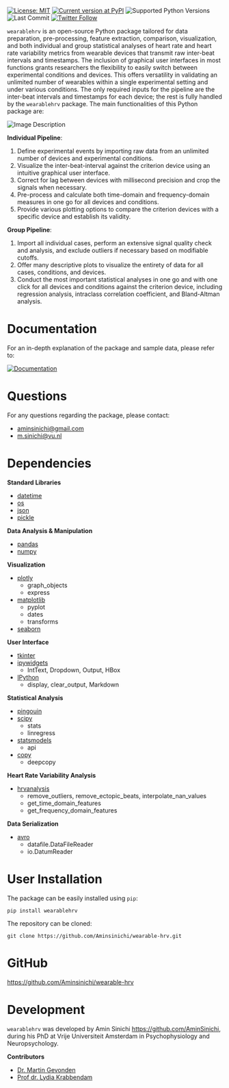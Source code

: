 
[![License: MIT](https://img.shields.io/badge/License-MIT-yellow.svg)](https://opensource.org/licenses/MIT)
[![Current version at PyPI](https://img.shields.io/pypi/v/wearablehrv.svg)](https://pypi.org/project/wearablehrv/)
![Supported Python Versions](https://img.shields.io/pypi/pyversions/wearablehrv.svg)
![Last Commit](https://img.shields.io/github/last-commit/Aminsinichi/wearable-hrv)
[![Twitter Follow](https://img.shields.io/twitter/follow/AminSinichi.svg?style=social)](https://twitter.com/AminSinichi)

`wearablehrv` is an open-source Python package tailored for data preparation, pre-processing, feature extraction, comparison, visualization, and both individual and group statistical analyses of heart rate and heart rate variability metrics from wearable devices that transmit raw inter-beat intervals and timestamps. The inclusion of graphical user interfaces in most functions grants researchers the flexibility to easily switch between experimental conditions and devices. This offers versatility in validating an unlimited number of wearables within a single experimental setting and under various conditions. The only required inputs for the pipeline are the inter-beat intervals and timestamps for each device; the rest is fully handled by the `wearablehrv` package. The main functionalities of this Python package are:

![Image Description](https://showme.redstarplugin.com/d/d:N6ru0hU4)

**Individual Pipeline**:

1. Define experimental events by importing raw data from an unlimited number of devices and experimental conditions.
2. Visualize the inter-beat-interval against the criterion device using an intuitive graphical user interface.
3. Correct for lag between devices with millisecond precision and crop the signals when necessary.
4. Pre-process and calculate both time-domain and frequency-domain measures in one go for all devices and conditions.
5. Provide various plotting options to compare the criterion devices with a specific device and establish its validity.

**Group Pipeline**:

1. Import all individual cases, perform an extensive signal quality check and analysis, and exclude outliers if necessary based on modifiable cutoffs.
2. Offer many descriptive plots to visualize the entirety of data for all cases, conditions, and devices.
3. Conduct the most important statistical analyses in one go and with one click for all devices and conditions against the criterion device, including regression analysis, intraclass correlation coefficient, and Bland-Altman analysis.

# Documentation

For an in-depth explanation of the package and sample data, please refer to:

[![Documentation](https://img.shields.io/badge/Read-Documentation-blue)](https://github.com/Aminsinichi/wearable-hrv/blob/develop/notebooks/documentation.ipynb)

# Questions

For any questions regarding the package, please contact:

- <aminsinichi@gmail.com>
- <m.sinichi@vu.nl>

# Dependencies

**Standard Libraries**

- [datetime](https://docs.python.org/3/library/datetime.html)
- [os](https://docs.python.org/3/library/os.html)
- [json](https://docs.python.org/3/library/json.html)
- [pickle](https://docs.python.org/3/library/pickle.html)

**Data Analysis & Manipulation**

- [pandas](https://pandas.pydata.org/)
- [numpy](https://numpy.org/)

**Visualization**

- [plotly](https://plotly.com/python/)
  - graph_objects
  - express
- [matplotlib](https://matplotlib.org/)
  - pyplot
  - dates
  - transforms
- [seaborn](https://seaborn.pydata.org/)

**User Interface**

- [tkinter](https://docs.python.org/3/library/tkinter.html)
- [ipywidgets](https://ipywidgets.readthedocs.io/en/latest/)
  - IntText, Dropdown, Output, HBox
- [IPython](https://ipython.org/)
  - display, clear_output, Markdown

**Statistical Analysis**

- [pingouin](https://pingouin-stats.org/)
- [scipy](https://www.scipy.org/)
  - stats
  - linregress
- [statsmodels](https://www.statsmodels.org/stable/index.html)
  - api
- [copy](https://docs.python.org/3/library/copy.html)
  - deepcopy

**Heart Rate Variability Analysis**

- [hrvanalysis](https://pypi.org/project/hrv-analysis/)
  - remove_outliers, remove_ectopic_beats, interpolate_nan_values
  - get_time_domain_features
  - get_frequency_domain_features

**Data Serialization**

- [avro](https://avro.apache.org/)
  - datafile.DataFileReader
  - io.DatumReader

# User Installation

The package can be easily installed using `pip`:

    pip install wearablehrv

The repository can be cloned:

    git clone https://github.com/Aminsinichi/wearable-hrv.git

# GitHub

<https://github.com/Aminsinichi/wearable-hrv>

# Development

`wearablehrv` was developed by Amin Sinichi <https://github.com/AminSinichi>, during his PhD at Vrije Universiteit Amsterdam in Psychophysiology and Neuropsychology.  

**Contributors**

- [Dr. Martin Gevonden](https://orcid.org/0000-0001-7867-1443)
- [Prof dr. Lydia Krabbendam](https://orcid.org/0000-0003-4074-5149)
